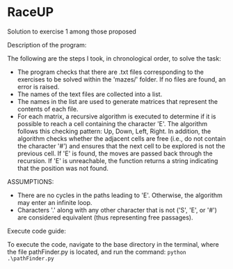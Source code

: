 # RaceUP
Solution to exercise 1 among those proposed


Description of the program:

The following are the steps I took, in chronological order, to solve the task:
 - The program checks that there are .txt files corresponding to the exercises to be solved within the 'mazes/' folder. If no files are found, an error is raised.
 - The names of the text files are collected into a list.
 - The names in the list are used to generate matrices that represent the contents of each file.
 - For each matrix, a recursive algorithm is executed to determine if it is possible to reach a cell containing the character 'E'. The algorithm follows this checking pattern: Up, Down, Left, Right. In addition, the algorithm checks whether the adjacent cells are free (i.e., do not contain the character '#') and ensures that the next cell to be explored is not the previous cell. If 'E' is found, the moves are passed back through the recursion. If 'E' is unreachable, the function returns a string indicating that the position was not found.


ASSUMPTIONS:

- There are no cycles in the paths leading to 'E'. Otherwise, the algorithm may enter an infinite loop.
- Characters '.' along with any other character that is not ('S', 'E', or '#') are considered equivalent (thus representing free passages).


Execute code guide:

To execute the code, navigate to the base directory in the terminal, where the file pathFinder.py is located, and run the command: ```python .\pathFinder.py```
